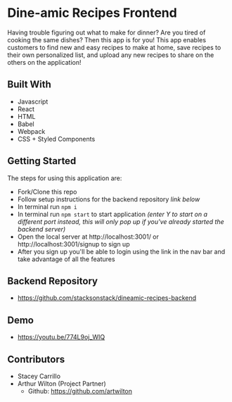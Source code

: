 # Dine-amic Recipes Frontend
Having trouble figuring out what to make for dinner? Are you tired of cooking the same dishes? Then this app is for you! This app enables customers to find new and easy recipes to make at home, save recipes to their own personalized list, and upload any new recipes to share on the others on the application!

## Built With
- Javascript
- React 
- HTML
- Babel
- Webpack
- CSS + Styled Components



## Getting Started
The steps for using this application are: 
- Fork/Clone this repo
- Follow setup instructions for the backend repository *link below*
- In terminal run `npm i`
- In terminal run `npm start` to start application *(enter Y to start on a different port instead, this will only pop up if you've already started the backend server)*
- Open the local server at http://localhost:3001/ or http://localhost:3001/signup to sign up
- After you sign up you'll be able to login using the link in the nav bar and take advantage of all the features

## Backend Repository
- https://github.com/stacksonstack/dineamic-recipes-backend

## Demo
- https://youtu.be/774L9oj_WIQ

## Contributors
- Stacey Carrillo
- Arthur Wilton (Project Partner)
  - Github: https://github.com/artwilton